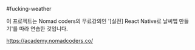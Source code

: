 #fucking-weather

이 프로젝트는 Nomad coders의 무료강의인 '[실전] React Native로 날씨앱 만들기'를 따라 연습한 것입니다.

https://academy.nomadcoders.co/